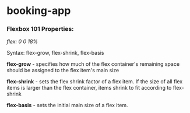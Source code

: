 # booking-app

### Flexbox 101 Properties:

_flex: 0 0 18%_

Syntax: flex-grow, flex-shrink, flex-basis

**flex-grow** - specifies how much of the flex container's remaining space should be
assigned to the flex item's main size

**flex-shrink** - sets the flex shrink factor of a flex item. If the size of all flex items is larger than the flex
container, items shrink to fit according to flex-shrink

**flex-basis** - sets the initial main size of a flex item.



